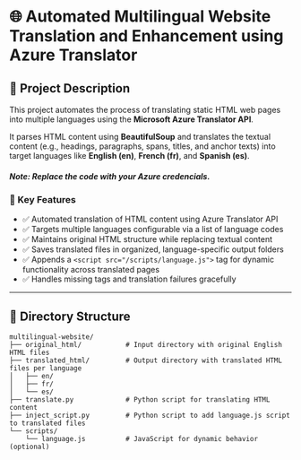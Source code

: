 # 🌐 Automated Multilingual Website Translation and Enhancement using Azure Translator

## 📌 Project Description

This project automates the process of translating static HTML web pages into multiple languages using the **Microsoft Azure Translator API**.

It parses HTML content using **BeautifulSoup** and translates the textual content (e.g., headings, paragraphs, spans, titles, and anchor texts) into target languages like **English (en)**, **French (fr)**, and **Spanish (es)**.
##### Note: Replace the code with your Azure credencials.

### 🔧 Key Features

- ✅ Automated translation of HTML content using Azure Translator API  
- ✅ Targets multiple languages configurable via a list of language codes  
- ✅ Maintains original HTML structure while replacing textual content  
- ✅ Saves translated files in organized, language-specific output folders  
- ✅ Appends a `<script src="/scripts/language.js">` tag for dynamic functionality across translated pages  
- ✅ Handles missing tags and translation failures gracefully

---

## 📂 Directory Structure

```plaintext
multilingual-website/
├── original_html/           # Input directory with original English HTML files
├── translated_html/         # Output directory with translated HTML files per language
│   ├── en/
│   ├── fr/
│   └── es/
├── translate.py             # Python script for translating HTML content
├── inject_script.py         # Python script to add language.js script to translated files
└── scripts/
    └── language.js          # JavaScript for dynamic behavior (optional)


